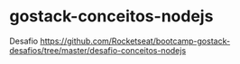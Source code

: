 # gostack-conceitos-nodejs
Desafio https://github.com/Rocketseat/bootcamp-gostack-desafios/tree/master/desafio-conceitos-nodejs
